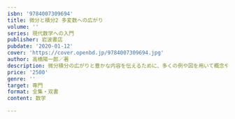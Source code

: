 ```yaml
---
isbn: '9784007309694'
title: 微分と積分2 多変数への広がり
volume: ''
series: 現代数学への入門
publisher: 岩波書店
pubdate: '2020-01-12'
cover: 'https://cover.openbd.jp/9784007309694.jpg'
author: 高橋陽一郎／著
description: 微分積分の広がりと豊かな内容を伝えるために、多くの例や図を用いて概念や手法の意味を説明する。
price: '2500'
genre: ''
target: 専門
format: 全集・双書
content: 数学

---
```

